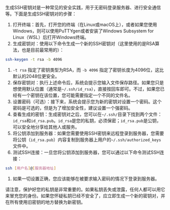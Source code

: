 生成SSH密钥对是一种常见的安全实践，用于无密码登录服务器、进行安全通信等。下面是生成SSH密钥对的步骤：

1. 打开终端：首先，打开您的终端（在Linux或macOS上），或者如果您使用Windows，则可以使用PuTTYgen或者安装了Windows Subsystem for Linux（WSL）后打开Windows终端。
2. 生成密钥对：使用以下命令生成一个新的SSH密钥对（这里使用的是RSA算法，也是目前最常用的）：

```Bash
ssh-keygen -t rsa -b 4096
```

1. `-t rsa` 指定了密钥类型为RSA，而 `-b 4096` 指定了密钥长度为4096位，这比默认的2048位更安全。
2. 保存密钥对：执行上述命令后，系统会提示您输入文件保存路径。如果您只是想使用默认位置（通常是`~/.ssh/id_rsa`），直接按回车即可。不过，如果您已经有一个密钥在该位置，您可能需要指定一个不同的文件名。
3. 设置密码（可选）：接下来，系统会提示您为新的密钥对设置一个密码。这个密码是可选的，但是为了增加安全性，建议设置一个强密码。
4. 查看生成的密钥：生成密钥对之后，您可以在`~/.ssh/`目录下找到两个文件：`id_rsa`和`id_rsa.pub`。`id_rsa`是您的私钥，必须保密；`id_rsa.pub`是公钥，可以安全地分享给其他人或服务。
5. 将公钥添加到服务器：如果您需要使用SSH密钥来远程登录到服务器，您需要将公钥（`id_rsa.pub`）内容复制到服务器上用户的`~/.ssh/authorized_keys`文件中。
6. 测试SSH连接：一旦您将公钥添加到服务器，您可以通过以下命令测试SSH连接：

```Bash
ssh [用户名]@[服务器地址]
```

1. 如果一切设置正确，您应该能够在被要求输入密码的情况下登录到服务器。

请注意，保护好您的私钥是非常重要的。如果私钥丢失或泄露，任何人都可以用它来冒充您的身份。如果您怀疑私钥已经不安全了，应立即生成一个新的密钥对，并在所有使用旧密钥的地方替换为新密钥。
